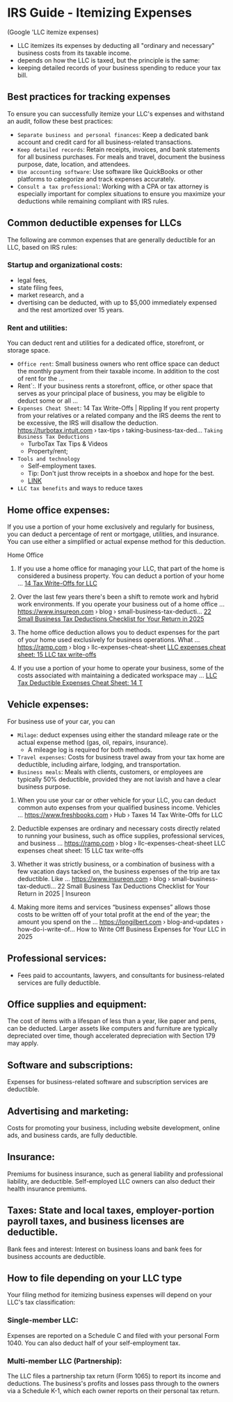 # IRS Guide - Itemizing Expenses

(Google 'LLC itemize expenses)

- LLC itemizes its expenses by deducting all "ordinary and necessary" business costs from its taxable income. 
- depends on how the LLC is taxed, but the principle is the same: 
- keeping detailed records of your business spending to reduce your tax bill. 

## Best practices for tracking expenses
To ensure you can successfully itemize your LLC's expenses and withstand an audit, follow these best practices: 
- `Separate business and personal finances`: Keep a dedicated bank account and credit card for all business-related transactions.
- `Keep detailed records`: Retain receipts, invoices, and bank statements for all business purchases. For meals and travel, document the business purpose, date, location, and attendees.
- `Use accounting software`: Use software like QuickBooks or other platforms to categorize and
   track expenses accurately.
- `Consult a tax professional`: Working with a CPA or tax attorney is especially important for
   complex situations to ensure you maximize your deductions while remaining compliant with IRS rules. 

## Common deductible expenses for LLCs
The following are common expenses that are generally deductible for an LLC, based on IRS rules: 

### Startup and organizational costs: 
- legal fees,
- state filing fees,
- market research, and a
- dvertising can be deducted, with up to $5,000 immediately expensed and the rest amortized over 15 years.

### Rent and utilities: 
You can deduct rent and utilities for a dedicated office, storefront, or storage space.
- `Office rent`:  Small business owners who rent office space can deduct the monthly payment from their taxable income. In addition to the cost of rent for the ...
- Rent`:. If your business rents a storefront, office, or other space that serves as your principal place of business, you may be eligible to deduct some or all ...
- `Expenses Cheat Sheet`: 14 Tax Write-Offs | Rippling
If you rent property from your relatives or a related company and the IRS deems the rent to be excessive, the IRS will disallow the deduction.
https://turbotax.intuit.com › tax-tips › taking-business-tax-ded...
`Taking Business Tax Deductions`
   - TurboTax Tax Tips & Videos
   - Property/rent;
- `Tools and technology`
   - Self-employment taxes.
   - Tip: Don't just throw receipts in a shoebox and hope for the best.
   - [LINK](https://tax.thomsonreuters.com/blog/how-are-llcs-taxed-llc-tax-benefits-and-tips-to-reduce-taxes/)
- `LLC tax benefits` and ways to reduce taxes

## Home office expenses:
If you use a portion of your home exclusively and regularly for business, you can deduct a percentage of rent or mortgage, utilities, and insurance. You can use either a simplified or actual expense method for this deduction.

Home Office
1. If you use a home office for managing your LLC, that part of the home is considered a business property. 
You can deduct a portion of your home ...
[14 Tax Write-Offs for LLC](https://www.freshbooks.com/hub/taxes/tax-write-offs-for-llc)

2.  Over the last few years there's been a shift to remote work and hybrid work environments.
If you operate your business out of a home office ...
https://www.insureon.com › blog › small-business-tax-deducti...
[22 Small Business Tax Deductions Checklist for Your Return in 2025](https://www.insureon.com/blog/small-business-tax-deductions)

3. The home office deduction allows you to deduct expenses for the part of your home used exclusively for business operations. What ...
https://ramp.com › blog › llc-expenses-cheat-sheet
[LLC expenses cheat sheet: 15 LLC tax write-offs](https://ramp.com/blog/llc-expenses-cheat-sheet)

4. If you use a portion of your home to operate your business, some of the costs associated with maintaining a dedicated workspace may ...
[LLC Tax Deductible Expenses Cheat Sheet: 14 T](https://www.rippling.com/blog/llc-expenses-cheat-sheet)




## Vehicle expenses: 
For business use of your car, you can 
- `Milage`: deduct expenses using either the standard mileage rate or the actual expense method (gas, oil, repairs, insurance).
   - A mileage log is required for both methods.
- `Travel expenses`: Costs for business travel away from your tax home are deductible, including airfare, lodging, and transportation.
- `Business meals`: Meals with clients, customers, or employees are typically 50% deductible, provided they are not lavish and have a clear business purpose.

1. When you use your car or other vehicle for your LLC, you can deduct common auto expenses from your qualified business income. Vehicles ...
https://www.freshbooks.com › Hub › Taxes
14 Tax Write-Offs for LLC

2. Deductible expenses are ordinary and necessary costs directly related to running your business, such as office supplies, professional services, and business ...
https://ramp.com › blog › llc-expenses-cheat-sheet
LLC expenses cheat
sheet: 15 LLC tax write-offs

3. Whether it was strictly business, or a combination of business with a few vacation days tacked on, the business expenses of the trip are tax deductible. Like ...
https://www.insureon.com › blog › small-business-tax-deducti...
22 Small Business Tax
Deductions Checklist for Your Return in 2025 | Insureon

4. Making more items and services “business expenses” allows those costs to be written off of your total profit at the end of the year; the amount you spend on the ...
https://longilbert.com › blog-and-updates › how-do-i-write-of...
How to Write Off Business
Expenses for Your LLC in 2025


## Professional services: 
- Fees paid to accountants, lawyers, and consultants for business-related services are fully deductible.

## Office supplies and equipment: 
The cost of items with a lifespan of less than a year, like paper and pens, can be deducted. Larger assets like computers and furniture are typically depreciated over time, though accelerated depreciation with Section 179 may apply.

## Software and subscriptions: 
Expenses for business-related software and subscription services are deductible.

## Advertising and marketing: 
Costs for promoting your business, including website development, online ads, and business cards, are fully deductible.

## Insurance: 
Premiums for business insurance, such as general liability and professional liability, are deductible. Self-employed LLC owners can also deduct their health insurance premiums.

## Taxes: State and local taxes, employer-portion payroll taxes, and business licenses are deductible.
Bank fees and interest: Interest on business loans and bank fees for business accounts are deductible. 

## How to file depending on your LLC type
Your filing method for itemizing business expenses will depend on your LLC's tax classification: 

### Single-member LLC: 
Expenses are reported on a Schedule C and filed with your personal Form 1040. You can also deduct half of your self-employment tax.

### Multi-member LLC (Partnership): 
The LLC files a partnership tax return (Form 1065) to report its income and deductions. The business's profits and losses pass through to the owners via a Schedule K-1, which each owner reports on their personal tax return.



